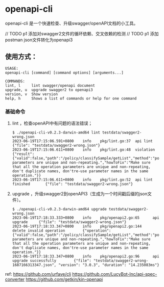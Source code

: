 # openapi-cli

openapi-cli 是一个快速检查、升级swagger/openAPI文档的小工具。

// TODO p1 添加对swagger2文件的循环依赖、交叉依赖的检测
// TODO p1 添加postman json文件转化为openapi3

## 使用方式：

```
USAGE:
openapi-cli [command] [command options] [arguments...]

COMMANDS:
lint, l     lint swagger/openapi document
upgrade, u  upgrade swagger2 to openapi3
version, v  Show version
help, h     Shows a list of commands or help for one command
```

### 基础命令

1. lint <filename>，检查openAPI中有问题的语法错误；
    ```œ
   $ ./openapi-cli-v0.2.3-darwin-amd64 lint testdata/swagger2-wrong.json
   2023-06-19T17:15:06.591+0800    info    pkg/lint.go:37  api lint        {"file": "testdata/swagger2-wrong.json"}
   2023-06-19T17:15:06.611+0800    info    pkg/lint.go:48  violation       {"result": {"valid":false,"path":"/policy/classifySample/getList","method":"post","startLine":26,"endLine":31,"description":"Operation parameters are unique and non-repeating.","howToFix":"Make sure that all the operation parameters are unique and non-repeating, don't duplicate names, don'tre-use parameter names in the same operation."}}
   2023-06-19T17:15:06.611+0800    info    pkg/lint.go:52  api lint finished       {"file": "testdata/swagger2-wrong.json"}
   ```
2. upgrade <filename>，升级swagger2到openAPI3（生成为一个时间戳后缀的json文件）。
   ```
   $ ./openapi-cli-v0.2.3-darwin-amd64 upgrade testdata/swagger2-wrong.json
   2023-06-19T17:18:33.333+0800    info    pkg/openapi2.go:65      api upgrade     {"file": "testdata/swagger2-wrong.json"}
   2023-06-19T17:18:33.347+0800    info    pkg/openapi2.go:144     delete invalid operation        {"operation": {"valid":false,"path":"/policy/classifySample/getList","method":"post","startLine":1,"endLine":1,"description":"Operation parameters are unique and non-repeating.","howToFix":"Make sure that all the operation parameters are unique and non-repeating, don't duplicate names, don'tre-use parameter names in the same operation."}}
   2023-06-19T17:18:33.347+0800    info    pkg/openapi2.go:96      api upgrade successfully        {"file": "testdata/swagger2-wrong-1687166313347.json", "version": "3.0.3", "duration": "14.235083ms"}
   ```

ref:
https://github.com/urfave/cli
https://github.com/LucyBot-Inc/api-spec-converter
https://github.com/getkin/kin-openapi
